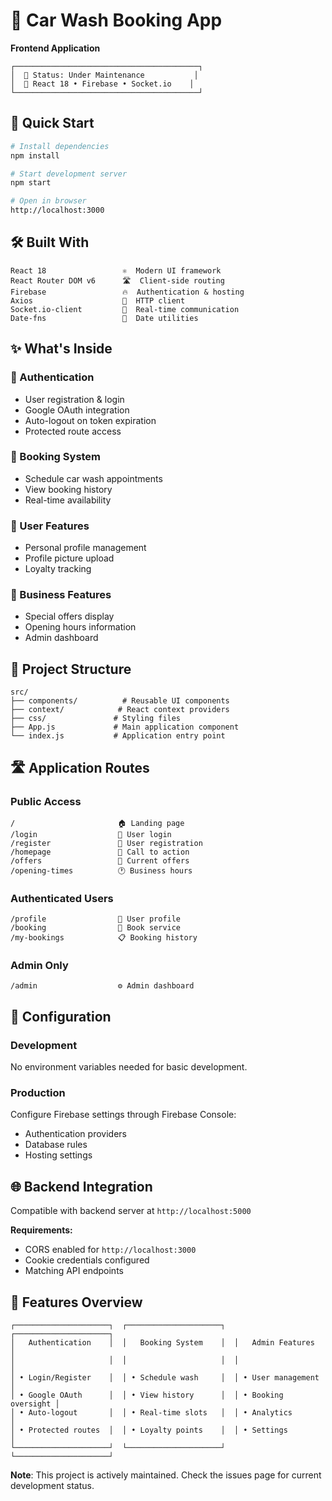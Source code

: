 # 🚗 Car Wash Booking App
**Frontend Application**

```
┌─────────────────────────────────────────┐
│  🚧 Status: Under Maintenance           │
│  🎯 React 18 • Firebase • Socket.io    │
└─────────────────────────────────────────┘
```

## 🚀 Quick Start

```bash
# Install dependencies
npm install

# Start development server
npm start

# Open in browser
http://localhost:3000
```

## 🛠️ Built With

```
React 18                 ⚛️  Modern UI framework
React Router DOM v6      🛣️  Client-side routing
Firebase                 🔥  Authentication & hosting
Axios                    📡  HTTP client
Socket.io-client         🔌  Real-time communication
Date-fns                 📅  Date utilities
```

## ✨ What's Inside

### 🔐 Authentication
- User registration & login
- Google OAuth integration
- Auto-logout on token expiration
- Protected route access

### 🚙 Booking System
- Schedule car wash appointments
- View booking history
- Real-time availability

### 👤 User Features
- Personal profile management
- Profile picture upload
- Loyalty tracking

### 🎁 Business Features
- Special offers display
- Opening hours information
- Admin dashboard

## 📂 Project Structure

```
src/
├── components/          # Reusable UI components
├── context/            # React context providers
├── css/               # Styling files
├── App.js             # Main application component
└── index.js           # Application entry point
```

## 🛣️ Application Routes

### Public Access
```
/                       🏠 Landing page
/login                  🔑 User login
/register               📝 User registration
/homepage               🎯 Call to action
/offers                 🎁 Current offers
/opening-times          🕐 Business hours
```

### Authenticated Users
```
/profile                👤 User profile
/booking                📅 Book service
/my-bookings            📋 Booking history
```

### Admin Only
```
/admin                  ⚙️ Admin dashboard
```

## 🔧 Configuration

### Development
No environment variables needed for basic development.

### Production
Configure Firebase settings through Firebase Console:
- Authentication providers
- Database rules
- Hosting settings

## 🌐 Backend Integration

Compatible with backend server at `http://localhost:5000`

**Requirements:**
- CORS enabled for `http://localhost:3000`
- Cookie credentials configured
- Matching API endpoints

## 📱 Features Overview

```
┌─────────────────────┐  ┌─────────────────────┐  ┌─────────────────────┐
│   Authentication    │  │   Booking System    │  │   Admin Features    │
│                     │  │                     │  │                     │
│ • Login/Register    │  │ • Schedule wash     │  │ • User management   │
│ • Google OAuth      │  │ • View history      │  │ • Booking oversight │
│ • Auto-logout       │  │ • Real-time slots   │  │ • Analytics         │
│ • Protected routes  │  │ • Loyalty points    │  │ • Settings          │
└─────────────────────┘  └─────────────────────┘  └─────────────────────┘
```


**Note**: This project is actively maintained. Check the issues page for current development status.
